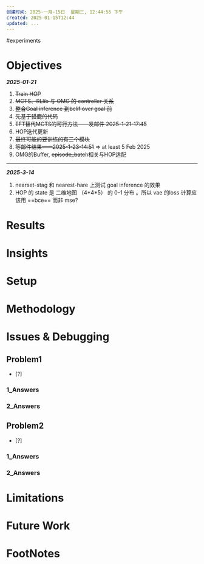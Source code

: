 ```yaml
---
创建时间: 2025-一月-15日  星期三, 12:44:55 下午
created: 2025-01-15T12:44
updated: ...
---
```

#experiments


# Objectives
***2025-01-21***
1. ~~Train HOP~~
2. ~~MCTS、RLlib 与 OMG 的  controller 关系~~
3. ~~整合Goal inference 到belif over goal 前~~
4. ~~先基于猎鹿的代码~~
5. ~~EFT替代MCTS的可行方法——发邮件 2025-1-21-17:45~~
6. HOP迭代更新
7. ~~最终可能的要训练的有三个模块~~
8. ~~等邮件结果——2025-1-23-14:51~~ $\Longrightarrow$ at least 5 Feb 2025
9. OMG的Buffer, ~~episode_batc~~h相关与HOP适配

---

***2025-3-14***
1. nearset-stag 和 nearest-hare 上测试 goal inference 的效果
2. HOP 的 state 是 二维地图 （4\*4\*5） 的 0-1 分布 。所以 vae 的loss 计算应该用 ==bce== 而非 mse?


# Results




# Insights




# Setup




# Methodology





# Issues & Debugging

## Problem1
- [?] 

### 1_Answers


### 2_Answers



## Problem2
- [?] 

### 1_Answers


### 2_Answers



# Limitations




# Future Work




# FootNotes